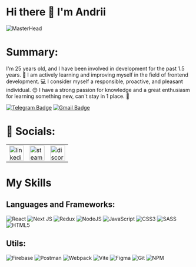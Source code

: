 # Hi there 👋 I'm Andrii

![MasterHead](https://www.wingstechsolutions.com/wp-content/uploads/2022/03/full-stack-development.gif)

# Summary:

I'm 25 years old, and I have been involved in development for the past 1.5 years.
🚀 I am actively learning and improving myself in the field of frontend development.
💻 I consider myself a responsible, proactive, and pleasant individual.
😊 I have a strong passion for knowledge and a great enthusiasm for learning something new, can`t stay in 1 place. 🌟

 [![Telegram Badge](https://img.shields.io/badge/-MagisterUnivers-blue?style=flat&logo=Telegram&logoColor=white)](https://t.me/MagisterUnivers) [![Gmail Badge](https://img.shields.io/badge/-Gmail-red?style=flat&logo=Gmail&logoColor=white)](mailto:droniiiandruxa@gmail.com)

# 🤝 Socials:

<table>
  <tr>
    <td><img src="https://cdn-icons-png.flaticon.com/512/2504/2504799.png" width="40" height="40" alt="linkedin"></td>
    <td><img src="https://upload.wikimedia.org/wikipedia/commons/thumb/8/83/Steam_icon_logo.svg/800px-Steam_icon_logo.svg.png" width="40" height="40" alt="steam"></td>
    <td><img src="https://assets.mofoprod.net/network/images/discord.original.jpg" width="40" height="40" alt="discord"></td>
  </tr>
</table>
  

# My Skills

## Languages and Frameworks:

![React](https://img.shields.io/badge/react-%2320232a.svg?style=for-the-badge&logo=react&logoColor=%2361DAFB)
![Next JS](https://img.shields.io/badge/Next-black?style=for-the-badge&logo=next.js&logoColor=white)
![Redux](https://img.shields.io/badge/redux-%23593d88.svg?style=for-the-badge&logo=redux&logoColor=white)
![NodeJS](https://img.shields.io/badge/node.js-6DA55F?style=for-the-badge&logo=node.js&logoColor=white)
![JavaScript](https://img.shields.io/badge/javascript-%23323330.svg?style=for-the-badge&logo=javascript&logoColor=%23F7DF1E)
![CSS3](https://img.shields.io/badge/css3-%231572B6.svg?style=for-the-badge&logo=css3&logoColor=white)
![SASS](https://img.shields.io/badge/SASS-hotpink.svg?style=for-the-badge&logo=SASS&logoColor=white)
![HTML5](https://img.shields.io/badge/html5-%23E34F26.svg?style=for-the-badge&logo=html5&logoColor=white)

## Utils:

![Firebase](https://img.shields.io/badge/firebase-%23039BE5.svg?style=for-the-badge&logo=firebase)
![Postman](https://img.shields.io/badge/Postman-FF6C37?style=for-the-badge&logo=postman&logoColor=white)
![Webpack](https://img.shields.io/badge/webpack-%238DD6F9.svg?style=for-the-badge&logo=webpack&logoColor=black)
![Vite](https://img.shields.io/badge/vite-%23646CFF.svg?style=for-the-badge&logo=vite&logoColor=white)
![Figma](https://img.shields.io/badge/figma-%23F24E1E.svg?style=for-the-badge&logo=figma&logoColor=white)
![Git](https://img.shields.io/badge/git-%23F05033.svg?style=for-the-badge&logo=git&logoColor=white)
![NPM](https://img.shields.io/badge/NPM-%23000000.svg?style=for-the-badge&logo=npm&logoColor=white)

